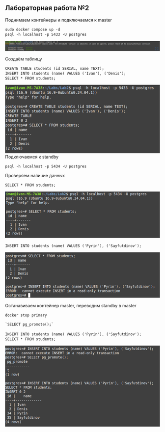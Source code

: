 ## Лабораторная работа №2
Поднимаем контейнеры и подключаемся к master
```
sudo docker compose up -d
psql -h localhost -p 5433 -U postgres
```
![img.png](imgs/img.png)

Создаём таблицу

```
CREATE TABLE students (id SERIAL, name TEXT);
INSERT INTO students (name) VALUES ('Ivan'), ('Denis');
SELECT * FROM students;
```
![img_1.png](imgs/img_1.png)
Подключаемся к standby
```
psql -h localhost -p 5434 -U postgres
```
Проверяем наличие данных

```
SELECT * FROM students;
```

![img_2.png](imgs/img_2.png)

```
INSERT INTO students (name) VALUES ('Pyrin'), ('Sayfutdinov');
```
![img_3.png](imgs/img_3.png)

Останавиваем контейнер master, переводим standby в master

```
docker stop primary
```
```
`SELECT pg_promote();`

INSERT INTO students (name) VALUES ('Pyrin'), ('Sayfutdinov');
SELECT * FROM students;
```

![img_4.png](imgs/img_4.png)
